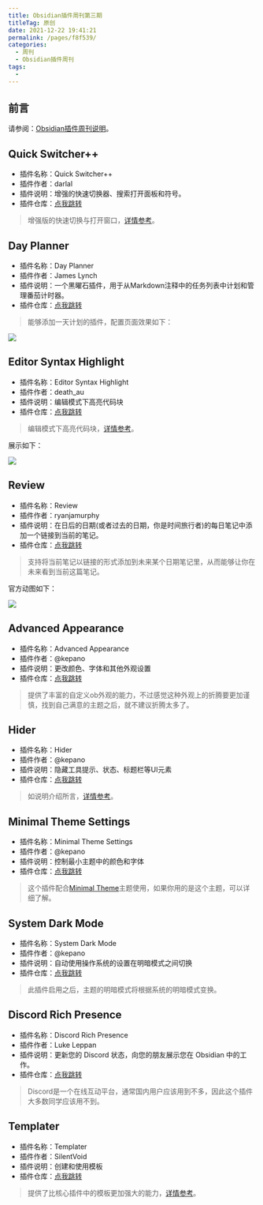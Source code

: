 ```yaml
---
title: Obsidian插件周刊第三期
titleTag: 原创
date: 2021-12-22 19:41:21
permalink: /pages/f8f539/
categories:
  - 周刊
  - Obsidian插件周刊
tags:
  - 
---
```


## 前言

请参阅：[Obsidian插件周刊说明](https://wiki.eryajf.net/pages/bcc523/)。

## Quick Switcher++

- 插件名称：Quick Switcher++
- 插件作者：darlal
- 插件说明：增强的快速切换器、搜索打开面板和符号。
- 插件仓库：[点我跳转](https://github.com/darlal/obsidian-switcher-plus)

> 增强版的快速切换与打开窗口，[详情参考](https://wiki.eryajf.net/pages/6ed7fe/#quick-switcher-plus)。

## Day Planner

- 插件名称：Day Planner
- 插件作者：James Lynch
- 插件说明：一个黑曜石插件，用于从Markdown注释中的任务列表中计划和管理番茄计时器。
- 插件仓库：[点我跳转](https://github.com/lynchjames/obsidian-day-planner)

> 能够添加一天计划的插件，配置页面效果如下：

![](http://t.eryajf.net/imgs/2021/12/654ca7c73c970588.png)

## Editor Syntax Highlight

- 插件名称：Editor Syntax Highlight
- 插件作者：death_au
- 插件说明：编辑模式下高亮代码块
- 插件仓库：[点我跳转](https://github.com/deathau/cm-editor-syntax-highlight-obsidian)

> 编辑模式下高亮代码块，[详情参考](https://wiki.eryajf.net/pages/6ed7fe/#cm-editor-syntax-highlight-obsidian)。

展示如下：

![](http://t.eryajf.net/imgs/2021/12/d4bb0114e23fc832.png)

## Review

- 插件名称：Review
- 插件作者：ryanjamurphy
- 插件说明：在日后的日期(或者过去的日期，你是时间旅行者)的每日笔记中添加一个链接到当前的笔记。
- 插件仓库：[点我跳转](https://github.com/ryanjamurphy/review-obsidian)

> 支持将当前笔记以链接的形式添加到未来某个日期笔记里，从而能够让你在未来看到当前这篇笔记。

官方动图如下：

![](http://t.eryajf.net/imgs/2021/12/ff439f85c2f7250a.gif)

## Advanced Appearance

- 插件名称：Advanced Appearance
- 插件作者：@kepano
- 插件说明：更改颜色、字体和其他外观设置
- 插件仓库：[点我跳转](https://github.com/kepano/obsidian-advanced-appearance)

> 提供了丰富的自定义ob外观的能力，不过感觉这种外观上的折腾要更加谨慎，找到自己满意的主题之后，就不建议折腾太多了。

## Hider

- 插件名称：Hider
- 插件作者：@kepano
- 插件说明：隐藏工具提示、状态、标题栏等UI元素
- 插件仓库：[点我跳转](https://github.com/kepano/obsidian-hider)

> 如说明介绍所言，[详情参考](https://wiki.eryajf.net/pages/6ed7fe/#hider)。


## Minimal Theme Settings

- 插件名称：Minimal Theme Settings
- 插件作者：@kepano
- 插件说明：控制最小主题中的颜色和字体
- 插件仓库：[点我跳转](https://github.com/kepano/obsidian-minimal-settings)

> 这个插件配合[Minimal Theme](https://github.com/kepano/obsidian-minimal)主题使用，如果你用的是这个主题，可以详细了解。

## System Dark Mode

- 插件名称：System Dark Mode
- 插件作者：@kepano
- 插件说明：自动使用操作系统的设置在明暗模式之间切换
- 插件仓库：[点我跳转](https://github.com/kepano/obsidian-system-dark-mode)

> 此插件启用之后，主题的明暗模式将根据系统的明暗模式变换。

## Discord Rich Presence

- 插件名称：Discord Rich Presence
- 插件作者：Luke Leppan
- 插件说明：更新您的 Discord 状态，向您的朋友展示您在 Obsidian 中的工作。
- 插件仓库：[点我跳转](https://github.com/lukeleppan/obsidian-discordrpc)

> Discord是一个在线互动平台，通常国内用户应该用到不多，因此这个插件大多数同学应该用不到。

## Templater

- 插件名称：Templater
- 插件作者：SilentVoid
- 插件说明：创建和使用模板
- 插件仓库：[点我跳转](https://github.com/SilentVoid13/Templater)
	
> 提供了比核心插件中的模板更加强大的能力，[详情参考](https://wiki.eryajf.net/pages/6ed7fe/#templater)。